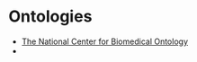 <!-- TITLE: Ontologies -->
<!-- SUBTITLE: A quick summary of Ontologies -->

# Ontologies
* [The National Center for Biomedical Ontology](https://www.bioontology.org/)
* 